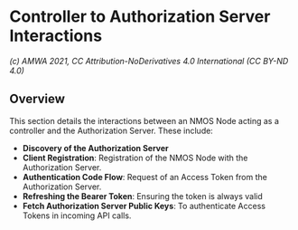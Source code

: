 
# Controller to Authorization Server Interactions  
_(c) AMWA 2021, CC Attribution-NoDerivatives 4.0 International (CC BY-ND 4.0)_
## Overview
This section details the interactions between an NMOS Node acting as a controller and the Authorization Server. These include:

 - **Discovery of the Authorization Server**
 - **Client Registration**: Registration of the NMOS Node with the Authorization Server.
 - **Authentication Code Flow**: Request of an Access Token from the Authorization Server.
 - **Refreshing the Bearer Token**: Ensuring the token is always valid 
- **Fetch Authorization Server Public Keys**: To authenticate Access Tokens in incoming API calls.

<!--stackedit_data:
eyJoaXN0b3J5IjpbNDUxMzY4MDgxXX0=
-->